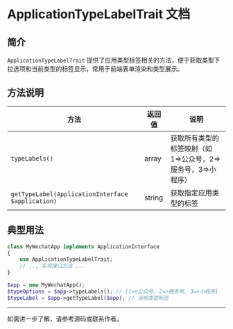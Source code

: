 # ApplicationTypeLabelTrait 文档

## 简介

`ApplicationTypeLabelTrait` 提供了应用类型标签相关的方法，便于获取类型下拉选项和当前类型的标签显示，常用于前端表单渲染和类型展示。

## 方法说明

| 方法 | 返回值 | 说明 |
| ---- | ------ | ---- |
| `typeLabels()` | array | 获取所有类型的标签映射（如 1=>公众号，2=>服务号，3=>小程序）|
| `getTypeLabel(ApplicationInterface $application)` | string | 获取指定应用类型的标签 |

## 典型用法

```php
class MyWechatApp implements ApplicationInterface
{
    use ApplicationTypeLabelTrait;
    // ... 实现接口方法 ...
}

$app = new MyWechatApp();
$typeOptions = $app->typeLabels(); // [1=>公众号, 2=>服务号, 3=>小程序]
$typeLabel = $app->getTypeLabel($app); // 当前类型标签
```

---

如需进一步了解，请参考源码或联系作者。 